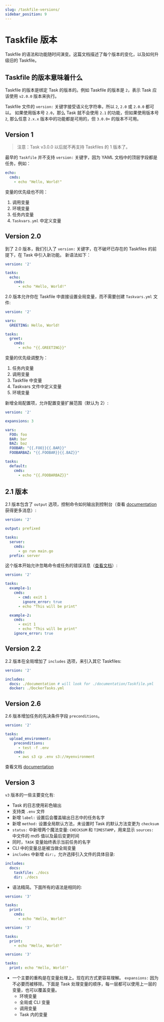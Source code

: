 ```yaml
---
slug: /taskfile-versions/
sidebar_position: 9
---
```


# Taskfile 版本

Taskfile 的语法和功能随时间演变。这篇文档描述了每个版本的变化，以及如何升级旧的 Taskfile。

## Taskfile 的版本意味着什么

Taskfile 的版本是绑定 Task 的版本的。例如 Taskfile 的版本是 `2`，表示 Task 应该使用 `v2.0.0` 版本来执行。

Taskfile 文件的 `version:` 关键字接受语义化字符串，所以 `2`, `2.0` 或 `2.0.0` 都可以。
如果使用版本号 `2.0`，那么 Task 就不会使用 `2.1` 的功能，但如果使用版本号 `2`, 那么任意 `2.x.x` 版本中的功能都是可用的，但 `3.0.0+` 的版本不可用。

## Version 1

> 注意：Task v3.0.0 以后就不再支持 Taskfiles 的 1 版本了。

最早的 `Taskfile` 并不支持 `version:` 关键字，因为 YAML 文档中的顶层字段都是任务，例如：

```yaml
echo:
  cmds:
    - echo "Hello, World!"
```

变量的优先级也不同：

1. 调用变量
2. 环境变量
3. 任务内变量
4. `Taskvars.yml` 中定义变量

## Version 2.0

到了 2.0 版本，我们引入了 `version:` 关键字，在不破坏已存在的 Taskfiles 的前提下，在 Task 中引入新功能。
新语法如下：

```yaml
version: '2'

tasks:
  echo:
    cmds:
      - echo "Hello, World!"
```

2.0 版本允许你在 Taskfile 中直接设置全局变量，而不需要创建 `Taskvars.yml` 文件:

```yaml
version: '2'

vars:
  GREETING: Hello, World!

tasks:
  greet:
    cmds:
      - echo "{{.GREETING}}"
```

变量的优先级调整为：

1. 任务内变量
2. 调用变量
3. Taskfile 中变量
4. Taskvars 文件中定义变量
5. 环境变量

新增全局配置项，允许配置变量扩展范围（默认为 2）:

```yaml
version: '2'

expansions: 3

vars:
  FOO: foo
  BAR: bar
  BAZ: baz
  FOOBAR: "{{.FOO}}{{.BAR}}"
  FOOBARBAZ: "{{.FOOBAR}}{{.BAZ}}"

tasks:
  default:
    cmds:
      - echo "{{.FOOBARBAZ}}"
```

## 2.1 版本

2.1 版本包含了 `output` 选项，控制命令如何输出到控制台（查看 [documentation][output] 获得更多消息）:

```yaml
version: '2'

output: prefixed

tasks:
  server:
    cmds:
      - go run main.go
  prefix: server
```

这个版本开始允许忽略命令或任务的错误消息（[查看文档][ignore_errors]）:

```yaml
version: '2'

tasks:
  example-1:
    cmds:
      - cmd: exit 1
        ignore_error: true
      - echo "This will be print"

  example-2:
    cmds:
      - exit 1
      - echo "This will be print"
    ignore_error: true
```

## Version 2.2

2.2 版本在全局增加了 `includes` 选项，来引入其它 Taskfiles:

```yaml
version: '2'

includes:
  docs: ./documentation # will look for ./documentation/Taskfile.yml
  docker: ./DockerTasks.yml
```

## Version 2.6

2.6 版本增加任务的先决条件字段 `preconditions`。

```yaml
version: '2'

tasks:
  upload_environment:
    preconditions:
      - test -f .env
    cmds:
      - aws s3 cp .env s3://myenvironment
```

查看文档 [documentation][includes]

[output]: usage.md#output-syntax
[ignore_errors]: usage.md#ignore-errors
[includes]: usage.md#including-other-taskfiles

## Version 3

`v3` 版本的一些主要变化有:

- Task 的日志使用彩色输出
- 支持类 `.env` 文件
- 新增 `label:` 设置后会覆盖输出日志中的任务名字
- 新增 `method:` 设置全局默认方法，未设置时 Task 的默认方法变更为 `checksum`
- `status:` 中新增两个魔法变量: `CHECKSUM` 和 `TIMESTAMP`，用来显示 `sources:` 中文件的 md5 值以及最后变更时间
- 同时，`TASK` 变量始终表示当前任务的名字
- CLI 中的变量总是被当做全局变量
- `includes` 中新增 `dir:`，允许选择引入文件的具体目录:

```yaml
includes:
  docs:
    taskfile: ./docs
    dir: ./docs
```

- 语法精简。下面所有的语法是相同的:

```yaml
version: '3'

tasks:
  print:
    cmds:
      - echo "Hello, World!"
```

```yaml
version: '3'

tasks:
  print:
    - echo "Hello, World!"
```

```yaml
version: '3'

tasks:
  print: echo "Hello, World!"
```

- 一个主要的重构是在变量处理上。现在的方式更容易理解。 `expansions:` 因为不必要而被移除。下面是 Task 处理变量的顺序，每一层都可以使用上一层的变量，也可以覆盖变量。
	- 环境变量
	- 全局或 CLI 变量
	- 调用变量
	- Task 内的变量
